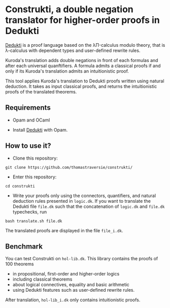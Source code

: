 # Construkti, a double negation translator for higher-order proofs in Dedukti

[Dedukti](https://github.com/Deducteam/Dedukti) is a proof language based on the λΠ-calculus modulo theory, that is λ-calculus with dependent types and user-defined rewrite rules.

Kuroda's translation adds double negations in front of each formulas and after each universal quanftifiers. A formula admits a classical proofs if and only if its Kuroda's translation admits an intuitionistic proof.

This tool applies Kuroda's translation to Dedukti proofs written using natural deduction. It takes as input classical proofs, and returns the intuitionistic proofs of the translated theorems.


## Requirements

- Opam and OCaml

- Install [Dedukti](https://github.com/Deducteam/Dedukti?tab=readme-ov-file#install-with-opam) with Opam.


## How to use it?

- Clone this repository:
```
git clone https://github.com/thomastraversie/construkti/
```

- Enter this repository:
```
cd construkti
```

- Write your proofs only using the connectors, quantifiers, and natural deduction rules presented in `logic.dk`. If you want to translate the Dedukti file `file.dk` such that the concatenation of `logic.dk` and `file.dk` typechecks, run 
```
bash translate.sh file.dk
```
The translated proofs are displayed in the file `file_i.dk`.


## Benchmark

You can test Construkti on `hol-lib.dk`. This library contains the proofs of 100 theorems 
- in propositional, first-order and higher-order logics
- including classical theorems
- about logical connectives, equality and basic arithmetic
- using Dedukti features such as user-defined rewrite rules. 

After translation, `hol-lib_i.dk` only contains intuitionistic proofs.
